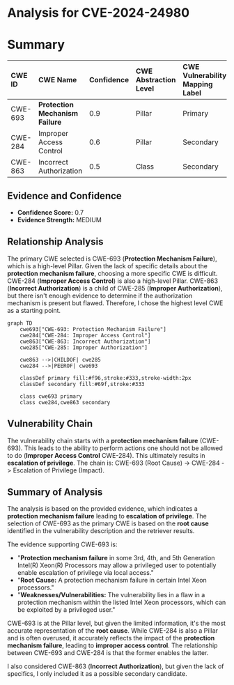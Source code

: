 # Analysis for CVE-2024-24980

# Summary
| CWE ID    | CWE Name                                                           | Confidence | CWE Abstraction Level | CWE Vulnerability Mapping Label | CWE-Vulnerability Mapping Notes |
| :---------- | :----------------------------------------------------------------- | :--------- | :---------------------- | :------------------------------ | :------------------------------ |
| CWE-693     | **Protection Mechanism Failure**                                   | 0.9        | Pillar                  | Primary                         | Discouraged                   |
| CWE-284     | Improper Access Control                                            | 0.6        | Pillar                  | Secondary                       | Discouraged                   |
| CWE-863     | Incorrect Authorization                                            | 0.5        | Class                  | Secondary                       | Allowed-with-Review              |

## Evidence and Confidence

*   **Confidence Score:** 0.7
*   **Evidence Strength:** MEDIUM

## Relationship Analysis

The primary CWE selected is CWE-693 (**Protection Mechanism Failure**), which is a high-level Pillar. Given the lack of specific details about the **protection mechanism failure**, choosing a more specific CWE is difficult. CWE-284 (**Improper Access Control**) is also a high-level Pillar. CWE-863 (**Incorrect Authorization**) is a child of CWE-285 (**Improper Authorization**), but there isn't enough evidence to determine if the authorization mechanism is present but flawed. Therefore, I chose the highest level CWE as a starting point.

```mermaid
graph TD
    cwe693["CWE-693: Protection Mechanism Failure"]
    cwe284["CWE-284: Improper Access Control"]
    cwe863["CWE-863: Incorrect Authorization"]
    cwe285["CWE-285: Improper Authorization"]
    
    cwe863 -->|CHILDOF| cwe285
    cwe284 -->|PEEROF| cwe693

    classDef primary fill:#f96,stroke:#333,stroke-width:2px
    classDef secondary fill:#69f,stroke:#333
    
    class cwe693 primary
    class cwe284,cwe863 secondary
```

## Vulnerability Chain

The vulnerability chain starts with a **protection mechanism failure** (CWE-693). This leads to the ability to perform actions one should not be allowed to do (**Improper Access Control** CWE-284). This ultimately results in **escalation of privilege**. The chain is: CWE-693 (Root Cause) -> CWE-284 -> Escalation of Privilege (Impact).

## Summary of Analysis

The analysis is based on the provided evidence, which indicates a **protection mechanism failure** leading to **escalation of privilege**. The selection of CWE-693 as the primary CWE is based on the **root cause** identified in the vulnerability description and the retriever results.

The evidence supporting CWE-693 is:
*   "**Protection mechanism failure** in some 3rd, 4th, and 5th Generation Intel(R) Xeon(R) Processors may allow a privileged user to potentially enable escalation of privilege via local access."
*   "**Root Cause:** A protection mechanism failure in certain Intel Xeon processors."
*   "**Weaknesses/Vulnerabilities:** The vulnerability lies in a flaw in a protection mechanism within the listed Intel Xeon processors, which can be exploited by a privileged user."

CWE-693 is at the Pillar level, but given the limited information, it's the most accurate representation of the **root cause**. While CWE-284 is also a Pillar and is often overused, it accurately reflects the impact of the **protection mechanism failure**, leading to **improper access control**. The relationship between CWE-693 and CWE-284 is that the former enables the latter.

I also considered CWE-863 (**Incorrect Authorization**), but given the lack of specifics, I only included it as a possible secondary candidate.